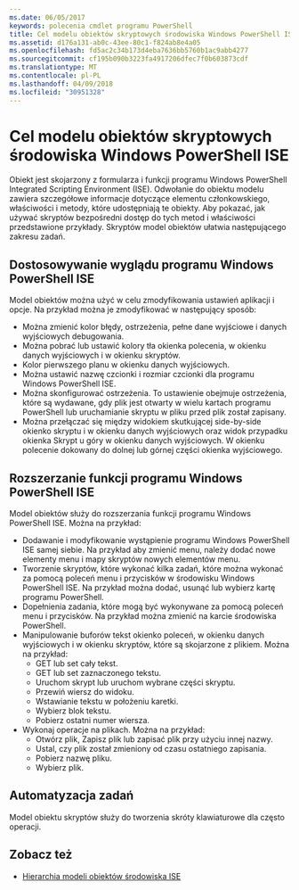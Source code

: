 ```yaml
---
ms.date: 06/05/2017
keywords: polecenia cmdlet programu PowerShell
title: Cel modelu obiektów skryptowych środowiska Windows PowerShell ISE
ms.assetid: d176a131-ab0c-43ee-80c1-f824ab8e4a05
ms.openlocfilehash: fd5ac2c34b173d4eba7636bb5760b1ac9abb4277
ms.sourcegitcommit: cf195b090b3223fa4917206dfec7f0b603873cdf
ms.translationtype: MT
ms.contentlocale: pl-PL
ms.lasthandoff: 04/09/2018
ms.locfileid: "30951328"
---
```

# <a name="purpose-of-the-windows-powershell-ise-scripting-object-model"></a>Cel modelu obiektów skryptowych środowiska Windows PowerShell ISE

Obiekt jest skojarzony z formularza i funkcji programu Windows PowerShell Integrated Scripting Environment (ISE). Odwołanie do obiektu modelu zawiera szczegółowe informacje dotyczące elementu członkowskiego, właściwości i metody, które udostępniają te obiekty. Aby pokazać, jak używać skryptów bezpośredni dostęp do tych metod i właściwości przedstawione przykłady. Skryptów model obiektów ułatwia następującego zakresu zadań.

## <a name="customizing-the-appearance-of-windows-powershell-ise"></a>Dostosowywanie wyglądu programu Windows PowerShell ISE

Model obiektów można użyć w celu zmodyfikowania ustawień aplikacji i opcje. Na przykład można je zmodyfikować w następujący sposób:

- Można zmienić kolor błędy, ostrzeżenia, pełne dane wyjściowe i danych wyjściowych debugowania.
- Można pobrać lub ustawić kolory tła okienka polecenia, w okienku danych wyjściowych i w okienku skryptów.
- Kolor pierwszego planu w okienku danych wyjściowych.
- Można ustawić nazwę czcionki i rozmiar czcionki dla programu Windows PowerShell ISE.
- Można skonfigurować ostrzeżenia. To ustawienie obejmuje ostrzeżenia, które są wydawane, gdy plik jest otwarty w wielu kartach programu PowerShell lub uruchamianie skryptu w pliku przed plik został zapisany.
- Można przełączać się między widokiem skutkującej side-by-side okienko skryptu i w okienku danych wyjściowych oraz widok przypadku okienka Skrypt u góry w okienku danych wyjściowych. W okienku polecenie dokowany do dolnej lub górnej części okienka wyjściowego.

## <a name="enhancing-the-functionality-of-windows-powershell-ise"></a>Rozszerzanie funkcji programu Windows PowerShell ISE

Model obiektów służy do rozszerzania funkcji programu Windows PowerShell ISE. Można na przykład:

- Dodawanie i modyfikowanie wystąpienie programu Windows PowerShell ISE samej siebie. Na przykład aby zmienić menu, należy dodać nowe elementy menu i mapy skryptów nowych elementów menu.
- Tworzenie skryptów, które wykonać kilka zadań, które można wykonać za pomocą poleceń menu i przycisków w środowisku Windows PowerShell ISE. Na przykład można dodać, usunąć lub wybierz kartę programu PowerShell.
- Dopełnienia zadania, które mogą być wykonywane za pomocą poleceń menu i przycisków. Na przykład można zmienić na karcie środowiska PowerShell.
- Manipulowanie buforów tekst okienko poleceń, w okienku danych wyjściowych i w okienku skryptów, które są skojarzone z plikiem. Można na przykład:
  - GET lub set cały tekst.
  - GET lub set zaznaczonego tekstu.
  - Uruchom skrypt lub uruchom wybrane części skryptu.
  - Przewiń wiersz do widoku.
  - Wstawianie tekstu w położeniu karetki.
  - Wybierz blok tekstu.
  - Pobierz ostatni numer wiersza.
- Wykonaj operacje na plikach. Można na przykład:
  - Otwórz plik, Zapisz plik lub zapisać plik przy użyciu innej nazwy.
  - Ustal, czy plik został zmieniony od czasu ostatniego zapisania.
  - Pobierz nazwę pliku.
  - Wybierz plik.

## <a name="automating-tasks"></a>Automatyzacja zadań

Model obiektu skryptów służy do tworzenia skróty klawiaturowe dla często operacji.

## <a name="see-also"></a>Zobacz też

- [Hierarchia modeli obiektów środowiska ISE](The-ISE-Object-Model-Hierarchy.md)